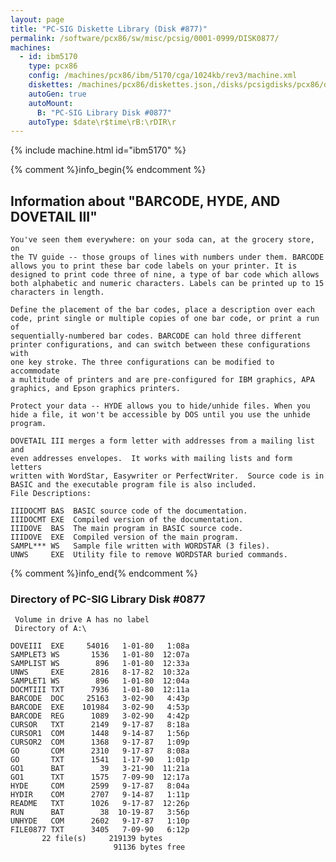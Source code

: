 ```yaml
---
layout: page
title: "PC-SIG Diskette Library (Disk #877)"
permalink: /software/pcx86/sw/misc/pcsig/0001-0999/DISK0877/
machines:
  - id: ibm5170
    type: pcx86
    config: /machines/pcx86/ibm/5170/cga/1024kb/rev3/machine.xml
    diskettes: /machines/pcx86/diskettes.json,/disks/pcsigdisks/pcx86/diskettes.json
    autoGen: true
    autoMount:
      B: "PC-SIG Library Disk #0877"
    autoType: $date\r$time\rB:\rDIR\r
---
```


{% include machine.html id="ibm5170" %}

{% comment %}info_begin{% endcomment %}

## Information about "BARCODE, HYDE, AND DOVETAIL III"

    You've seen them everywhere: on your soda can, at the grocery store, on
    the TV guide -- those groups of lines with numbers under them. BARCODE
    allows you to print these bar code labels on your printer. It is
    designed to print code three of nine, a type of bar code which allows
    both alphabetic and numeric characters. Labels can be printed up to 15
    characters in length.
    
    Define the placement of the bar codes, place a description over each
    code, print single or multiple copies of one bar code, or print a run of
    sequentially-numbered bar codes. BARCODE can hold three different
    printer configurations, and can switch between these configurations with
    one key stroke. The three configurations can be modified to accommodate
    a multitude of printers and are pre-configured for IBM graphics, APA
    graphics, and Epson graphics printers.
    
    Protect your data -- HYDE allows you to hide/unhide files. When you
    hide a file, it won't be accessible by DOS until you use the unhide
    program.
    
    DOVETAIL III merges a form letter with addresses from a mailing list and
    even addresses envelopes.  It works with mailing lists and form letters
    written with WordStar, Easywriter or PerfectWriter.  Source code is in
    BASIC and the executable program file is also included.
    File Descriptions:
    
    IIIDOCMT BAS  BASIC source code of the documentation.
    IIIDOCMT EXE  Compiled version of the documentation.
    IIIDOVE  BAS  The main program in BASIC source code.
    IIIDOVE  EXE  Compiled version of the main program.
    SAMPL*** WS   Sample file written with WORDSTAR (3 files).
    UNWS     EXE  Utility file to remove WORDSTAR buried commands.
{% comment %}info_end{% endcomment %}


### Directory of PC-SIG Library Disk #0877

     Volume in drive A has no label
     Directory of A:\

    DOVEIII  EXE     54016   1-01-80   1:08a
    SAMPLET3 WS       1536   1-01-80  12:07a
    SAMPLIST WS        896   1-01-80  12:33a
    UNWS     EXE      2816   8-17-82  10:32a
    SAMPLET1 WS        896   1-01-80  12:04a
    DOCMTIII TXT      7936   1-01-80  12:11a
    BARCODE  DOC     25163   3-02-90   4:43p
    BARCODE  EXE    101984   3-02-90   4:53p
    BARCODE  REG      1089   3-02-90   4:42p
    CURSOR   TXT      2149   9-17-87   8:18a
    CURSOR1  COM      1448   9-14-87   1:56p
    CURSOR2  COM      1368   9-17-87   1:09p
    GO       COM      2310   9-17-87   8:08a
    GO       TXT      1541   1-17-90   1:01p
    GO1      BAT        39   3-21-90  11:21a
    GO1      TXT      1575   7-09-90  12:17a
    HYDE     COM      2599   9-17-87   8:04a
    HYDIR    COM      2707   9-14-87   1:11p
    README   TXT      1026   9-17-87  12:26p
    RUN      BAT        38  10-19-87   3:56p
    UNHYDE   COM      2602   9-17-87   1:10p
    FILE0877 TXT      3405   7-09-90   6:12p
           22 file(s)     219139 bytes
                           91136 bytes free
